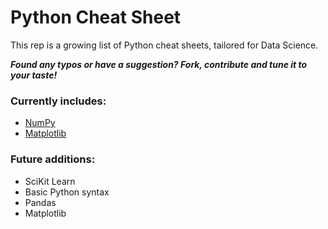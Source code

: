 # Python Cheat Sheet

This rep is a growing list of Python cheat sheets, tailored for Data Science.

***Found any typos or have a suggestion? Fork, contribute and tune it to your taste!***

### Currently includes:
* [NumPy](https://github.com/juliangaal/python-cheat-sheet/blob/master/NumPy/NumPy.md)
* [Matplotlib](https://github.com/juliangaal/python-cheat-sheet/blob/master/Matplotlib/Matplotlib.md)

### Future additions:
* SciKit Learn </br>
* Basic Python syntax </br>
* Pandas </br>
* Matplotlib
